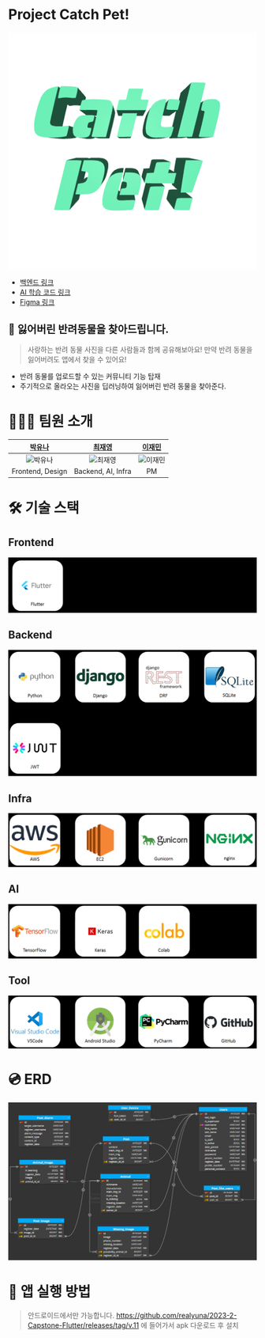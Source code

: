 # Project Catch Pet!

![Catch Pet](image/catch_pet_logo.png)

- [백엔드 링크](https://github.com/Choi-JY1107/2023-2-Capstone-Server)
- [AI 학습 코드 링크](https://github.com/Choi-JY1107/2023-2-Capstone-ML)
- [Figma 링크](https://www.figma.com/file/9HIjaQvXiTkHFFox5vRiic/3-2-%EC%BA%A1%EC%8A%A4%ED%86%A4(%EB%B0%98%EB%A0%A4%EB%8F%99%EB%AC%BC-%EC%B0%BE%EA%B8%B0)?type=design&node-id=0-1&mode=design&t=T49mA9kd5mDzEffE-0)


## 🐶 잃어버린 반려동물을 찾아드립니다.

> 사랑하는 반려 동물 사진을 다른 사람들과 함께 공유해보아요!
> 만약 반려 동물을 잃어버려도 앱에서 찾을 수 있어요!

- 반려 동물를 업로드할 수 있는 커뮤니티 기능 탑재
- 주기적으로 올라오는 사진을 딥러닝하여 잃어버린 반려 동물을 찾아준다.
  


# 👨‍👦‍👦 팀원 소개

|              [박유나](https://github.com/realyuna)              |            [최재영](https://github.com/Choi-JY1107)             |            [이재민](https://github.com/DancingGamza)            |
|:------------------------------------------------------------:|:------------------------------------------------------------:|:------------------------------------------------------------:|
| ![박유나](https://avatars.githubusercontent.com/u/80978510?v=4) | ![최재영](https://avatars.githubusercontent.com/u/52996979?v=4) | ![이재민](https://avatars.githubusercontent.com/u/64300578?v=4) |
|                       Frontend, Design                       |                      Backend, AI, Infra                      |                              PM                              |


# 🛠️  기술 스택

## Frontend
![frontend_tech_stack](image/frontend_tech_stack.png)


## Backend
![backend_tech_stack](image/backend_tech_stack.png)


## Infra
![infra_tech_stack](image/infra_tech_stack.png)


## AI
![ai_tech_stack](image/ai_tech_stack.png)

## Tool
![tool_stack](image/tool_stack.png)


# 💿 ERD
![erd](image/erd.png)


# 📱 앱 실행 방법
>안드로이드에서만 가능합니다.
https://github.com/realyuna/2023-2-Capstone-Flutter/releases/tag/v.11 에 들어가서 apk 다운로드 후 설치
